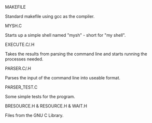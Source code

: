 MAKEFILE

Standard makefile using gcc as the compiler.

MYSH.C

Starts up a simple shell named "mysh" - short for "my shell".

EXECUTE.C/.H

Takes the results from parsing the command line and starts running the processes needed.

PARSER.C/.H

Parses the input of the command line into useable format.

PARSER_TEST.C

Some simple tests for the program.

BRESOURCE.H & RESOURCE.H & WAIT.H

Files from the GNU C Library.